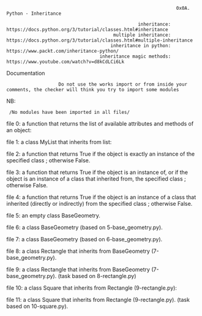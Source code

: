                                                                   0x0A. Python - Inheritance
                                                                  
                                                    inheritance:    https://docs.python.org/3/tutorial/classes.html#inheritance
                                           multiple inheritance:    https://docs.python.org/3/tutorial/classes.html#multiple-inheritance
                                          inheritance in python:    https://www.packt.com/inheritance-python/
                                      inheritance magic methods:    https://www.youtube.com/watch?v=d8kCdLCi6Lk
                                                                  
Documentation

                       Do not use the works import or from inside your comments, the checker will think you try to import some modules
                       
NB: 

     /No modules have been imported in all files/                       



file 0: a function that returns the list of available attributes and methods of an object:

file 1:  a class MyList that inherits from list:

file 2: a function that returns True if the object is exactly an instance of the specified class ; otherwise False.

file 3: a function that returns True if the object is an instance of, or if the object is an instance of a class that inherited from, the specified class ; otherwise             False.

file 4:  a function that returns True if the object is an instance of a class that inherited (directly or indirectly) from the specified class ; otherwise False.

file 5: an empty class BaseGeometry.

file 6: a class BaseGeometry (based on 5-base_geometry.py).

file 7: a class BaseGeometry (based on 6-base_geometry.py).

file 8: a class Rectangle that inherits from BaseGeometry (7-base_geometry.py).

file 9: a class Rectangle that inherits from BaseGeometry (7-base_geometry.py). (task based on 8-rectangle.py)

file 10: a class Square that inherits from Rectangle (9-rectangle.py):

file 11: a class Square that inherits from Rectangle (9-rectangle.py). (task based on 10-square.py).
